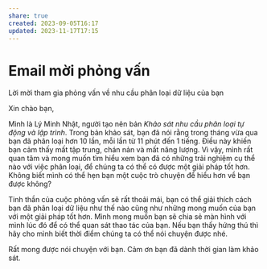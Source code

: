 ```yaml
---
share: true
created: 2023-09-05T16:17
updated: 2023-11-17T17:15
---
```


# Email mời phỏng vấn
Lời mời tham gia phỏng vấn về nhu cầu phân loại dữ liệu của bạn

Xin chào bạn, 

Mình là Lý Minh Nhật, người tạo nên bản *Khảo sát nhu cầu phân loại tự động và lập trình*. Trong bản khảo sát, bạn đã nói rằng trong tháng vừa qua bạn đã phân loại hơn 10 lần, mỗi lần từ 11 phút đến 1 tiếng. Điều này khiến bạn cảm thấy mất tập trung, chán nản và mất năng lượng. Vì vậy, mình rất quan tâm và mong muốn tìm hiểu xem bạn đã có những trải nghiệm cụ thể nào với việc phân loại, để chúng ta có thể có được một giải pháp tốt hơn. Không biết mình có thể hẹn bạn một cuộc trò chuyện để hiểu hơn về bạn được không?

Tinh thần của cuộc phỏng vấn sẽ rất thoải mái, bạn có thể giải thích cách bạn đã phân loại dữ liệu như thế nào cũng như những mong muốn của bạn với một giải pháp tốt hơn. Mình mong muốn bạn sẽ chia sẻ màn hình với mình lúc đó để có thể quan sát thao tác của bạn. Nếu bạn thấy hứng thú thì hãy cho mình biết thời điểm chúng ta có thể nói chuyện được nhé.

Rất mong được nói chuyện với bạn. Cảm ơn bạn đã dành thời gian làm khảo sát.
